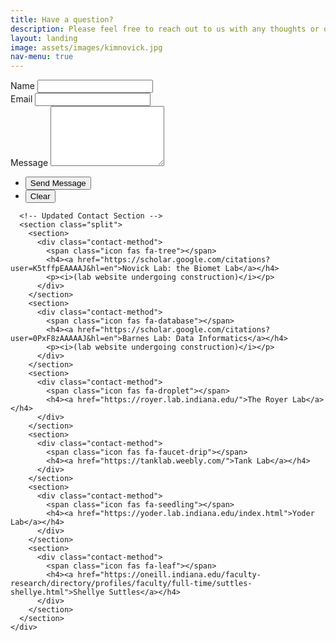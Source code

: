 ```yaml
---
title: Have a question?
description: Please feel free to reach out to us with any thoughts or questions - we  would love to hear from you!
layout: landing
image: assets/images/kimnovick.jpg
nav-menu: true
---
```



  <!-- Include Font Awesome Library -->
  <link rel="stylesheet" href="https://cdnjs.cloudflare.com/ajax/libs/font-awesome/6.5.0/css/all.min.css">
  
  <!-- Include your main CSS file or add custom styles here -->
  <style>
    /* Custom CSS */

    /* Reduce margin between sections in the split */
    .split > section {
      margin: 0.5em 0; /* Adjust as needed */
    }

    /* Adjust padding within the contact-method div */
    .contact-method {
      padding: 0.5em 0; /* Adjust as needed */
    }

    /* Adjust icon size and spacing */
    .contact-method .icon {
      font-size: 1.5em; /* Adjust icon size as needed */
      margin-bottom: 0.3em;
    }

    /* Adjust heading margins */
    .contact-method h4 {
      margin: 0.2em 0;
    }

    /* Remove italics margin */
    .contact-method p {
      margin: 0.2em 0;
    }

    /* Optional: Adjust link styling */
    .contact-method a {
      text-decoration: none;
      color: inherit; /* Keep the link color consistent */
    }
  </style>
</head>
<body>

  <!-- Contact-->
  <section id="contact"> 
    <div class="inner">
      <form action="https://formspree.io/f/xgvwjkrz" method="POST">
        <!-- Honeypot Field for Spam Protection -->
        <input type="text" name="_honeypot" style="display:none">
        <div class="field half first">
          <label for="name">Name</label>
          <input type="text" name="name" id="name" required />
        </div>
        <div class="field half">
          <label for="email">Email</label>
          <input type="email" name="email" id="email" required />
        </div>
        <div class="field">
          <label for="message">Message</label>
          <textarea name="message" id="message" rows="6" required></textarea>
        </div>
        <ul class="actions">
          <li><input type="submit" value="Send Message" class="special" /></li>
          <li><input type="reset" value="Clear" /></li>
        </ul>
      </form>

      <!-- Updated Contact Section -->
      <section class="split">
        <section>
          <div class="contact-method">
            <span class="icon fas fa-tree"></span>
            <h4><a href="https://scholar.google.com/citations?user=K5tffpEAAAAJ&hl=en">Novick Lab: the Biomet Lab</a></h4>
            <p><i>(lab website undergoing construction)</i></p>
          </div>
        </section>
        <section>
          <div class="contact-method">
            <span class="icon fas fa-database"></span>
            <h4><a href="https://scholar.google.com/citations?user=0PxF8zAAAAAJ&hl=en">Barnes Lab: Data Informatics</a></h4>
            <p><i>(lab website undergoing construction)</i></p>
          </div>
        </section>
        <section>
          <div class="contact-method">
            <span class="icon fas fa-droplet"></span>
            <h4><a href="https://royer.lab.indiana.edu/">The Royer Lab</a></h4>
          </div>
        </section>
        <section>
          <div class="contact-method">
            <span class="icon fas fa-faucet-drip"></span>
            <h4><a href="https://tanklab.weebly.com/">Tank Lab</a></h4>
          </div>
        </section>
        <section>
          <div class="contact-method">
            <span class="icon fas fa-seedling"></span>
            <h4><a href="https://yoder.lab.indiana.edu/index.html">Yoder Lab</a></h4>
          </div>
        </section>
        <section>
          <div class="contact-method">
            <span class="icon fas fa-leaf"></span>
            <h4><a href="https://oneill.indiana.edu/faculty-research/directory/profiles/faculty/full-time/suttles-shellye.html">Shellye Suttles</a></h4>
          </div>
        </section>
      </section>
    </div>
  </section>

</body>
</html>
